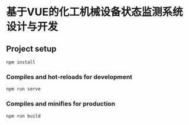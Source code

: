 # 基于VUE的化工机械设备状态监测系统设计与开发

## Project setup
```
npm install
```

### Compiles and hot-reloads for development
```
npm run serve
```

### Compiles and minifies for production
```
npm run build
```
